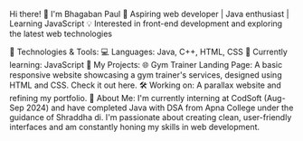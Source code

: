 Hi there! 👋 I'm Bhagaban Paul
🚀 Aspiring web developer | Java enthusiast | Learning JavaScript
💡 Interested in front-end development and exploring the latest web technologies

🔧 Technologies & Tools:
💻 Languages: Java, C++, HTML, CSS
🎯 Currently learning: JavaScript
📂 My Projects:
🌐 Gym Trainer Landing Page: A basic responsive website showcasing a gym trainer's services, designed using HTML and CSS. Check it out here.
🛠️ Working on: A parallax website and refining my portfolio.
💼 About Me:
I'm currently interning at CodSoft (Aug-Sep 2024) and have completed Java with DSA from Apna College under the guidance of Shraddha di. I'm passionate about creating clean, user-friendly interfaces and am constantly honing my skills in web development.

<!---
bhagabanpaul62/bhagabanpaul62 is a ✨ special ✨ repository because its `README.md` (this file) appears on your GitHub profile.
You can click the Preview link to take a look at your changes.
--->
